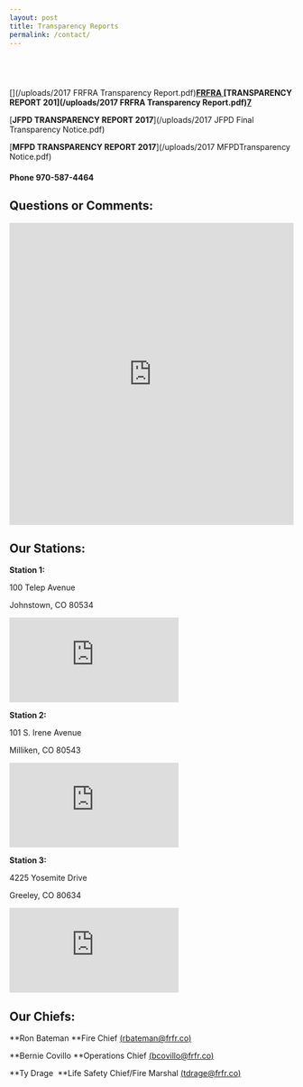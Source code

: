 ```yaml
---
layout: post
title: Transparency Reports
permalink: /contact/
---
```



## &nbsp;

[](/uploads/2017 FRFRA Transparency Report.pdf)[**FRFRA&nbsp;**](__notset__)**[TRANSPARENCY REPORT 201](/uploads/2017 FRFRA Transparency Report.pdf)**[](**notset**)[**7**](__notset__)

[**JFPD TRANSPARENCY REPORT 2017**](/uploads/2017 JFPD Final Transparency Notice.pdf)

[**MFPD TRANSPARENCY REPORT 2017**](/uploads/2017 MFPDTransparency Notice.pdf)

#### Phone&nbsp;**970-587-4464**

## Questions or Comments:

<div id="wufoo-z6pl7to0reuswt"><iframe id="wufooFormz6pl7to0reuswt" class="wufoo-form-container" height="535" allowtransparency="true" frameborder="0" scrolling="no" style="width:100%;border:none" src="https://frfr.wufoo.com/embed/z6pl7to0reuswt/def/embedKey=z6pl7to0reuswt876478&amp;entsource=&amp;referrer=&amp;header=hide">&amp;amp;amp;amp;amp;amp;amp;amp;amp;amp;amp;amp;amp;amp;amp;amp;amp;lt;a href="https://frfr.wufoo.com/forms/z6pl7to0reuswt/" title="html form"&amp;amp;amp;amp;amp;amp;amp;amp;amp;amp;amp;amp;amp;amp;amp;amp;amp;gt;Fill out my Wufoo form!&amp;amp;amp;amp;amp;amp;amp;amp;amp;amp;amp;amp;amp;amp;amp;amp;amp;lt;/a&amp;amp;amp;amp;amp;amp;amp;amp;amp;amp;amp;amp;amp;amp;amp;amp;amp;gt;</iframe></div>

<script type="text/javascript">var z6pl7to0reuswt;(function(d, t) {
var s = d.createElement(t), options = {
'userName':'frfr',
'formHash':'z6pl7to0reuswt',
'autoResize':true,
'height':'577',
'async':true,
'host':'wufoo.com',
'header':'hide',
'ssl':true};
s.src = ('https:' == d.location.protocol ? 'https://' : 'http://') + 'www.wufoo.com/scripts/embed/form.js';
s.onload = s.onreadystatechange = function() {
var rs = this.readyState; if (rs) if (rs != 'complete') if (rs != 'loaded') return;
try { z6pl7to0reuswt = new WufooForm();z6pl7to0reuswt.initialize(options);z6pl7to0reuswt.display(); } catch (e) {}};
var scr = d.getElementsByTagName(t)[0], par = scr.parentNode; par.insertBefore(s, scr);
})(document, 'script');</script>

## Our Stations:

<div class="clearfix stations" itemscope=""><p itemprop="name"><b>Station 1:</b></p><p itemprop="location">100 Telep Avenue</p><p itemprop="location">Johnstown, CO 80534</p><iframe src="https://www.google.com/maps/embed?pb=!1m18!1m12!1m3!1d3041.2668096513!2d-104.92431719999999!3d40.3364269!2m3!1f0!2f0!3f0!3m2!1i1024!2i768!4f13.1!3m3!1m2!1s0x876ea99057de9c05%3A0x4192caafa62548cf!2s100+Telep+Ave%2C+Johnstown%2C+CO+80534!5e0!3m2!1sen!2sus!4v1440607173950" frameborder="0" allowfullscreen="" style="border: 0px currentColor; border-image: none;" itemprop="map"></iframe></div>

<div class="clearfix stations" itemscope=""><p itemprop="name"><b>Station 2:</b></p><p itemprop="location">101 S. Irene Avenue</p><p itemprop="location">Milliken, CO 80543</p><iframe src="https://www.google.com/maps/embed?pb=!1m18!1m12!1m3!1d3041.570316509784!2d-104.8583295!3d40.3296928!2m3!1f0!2f0!3f0!3m2!1i1024!2i768!4f13.1!3m3!1m2!1s0x876ea811cb0b10e7%3A0x6abb98657f0277e0!2s101+S+Irene+Ave%2C+Milliken%2C+CO+80543!5e0!3m2!1sen!2sus!4v1440607350479" frameborder="0" allowfullscreen="" style="border: 0px currentColor; border-image: none;" itemprop="map"></iframe></div>

<div class="clearfix stations" itemscope=""><p itemprop="name"><b>Station 3:</b></p><p itemprop="location">4225 Yosemite Drive</p><p itemprop="location">Greeley, CO 80634</p><iframe src="https://www.google.com/maps/embed?pb=!1m18!1m12!1m3!1d3040.000101712909!2d-104.74847779999999!3d40.3645221!2m3!1f0!2f0!3f0!3m2!1i1024!2i768!4f13.1!3m3!1m2!1s0x876ea0d3a53e8325%3A0x825829d917a000a4!2s4225+Yosemite+Dr%2C+Greeley%2C+CO+80634!5e0!3m2!1sen!2sus!4v1440607397152" frameborder="0" allowfullscreen="" style="border: 0px currentColor; border-image: none;" itemprop="map"></iframe></div>

## Our Chiefs:

**Ron Bateman&nbsp;**Fire Chief [(rbateman@frfr.co)](mailto:rbateman@frfr.co)

**Bernie Covillo&nbsp;**Operations Chief [(bcovillo@frfr.co)](mailto:bcovillo@frfr.co)

**Ty Drage &nbsp;**Life Safety Chief/Fire Marshal [(tdrage@frfr.co)](javascript:void(location.href='mailto:'+String.fromCharCode(116,100,114,97,103,101,64,102,114,102,114,46,99,111)))
